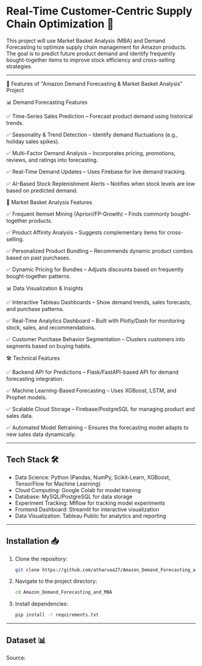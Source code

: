 # Real-Time Customer-Centric Supply Chain Optimization 🚀

This project will use Market Basket Analysis (MBA) and Demand Forecasting to optimize supply chain management for Amazon products. The goal is to predict future product demand and identify frequently bought-together items to improve stock efficiency and cross-selling strategies.

---

🚀 Features of "Amazon Demand Forecasting & Market Basket Analysis" Project  

📊 Demand Forecasting Features

✅ Time-Series Sales Prediction – Forecast product demand using historical trends.

✅ Seasonality & Trend Detection – Identify demand fluctuations (e.g., holiday sales spikes).

✅ Multi-Factor Demand Analysis – Incorporates pricing, promotions, reviews, and ratings into forecasting.

✅ Real-Time Demand Updates – Uses Firebase for live demand tracking.

✅ AI-Based Stock Replenishment Alerts – Notifies when stock levels are low based on predicted demand.


🛒 Market Basket Analysis Features

✅ Frequent Itemset Mining (Apriori/FP-Growth) – Finds commonly bought-together products.

✅ Product Affinity Analysis – Suggests complementary items for cross-selling.

✅ Personalized Product Bundling – Recommends dynamic product combos based on past purchases.

✅ Dynamic Pricing for Bundles – Adjusts discounts based on frequently bought-together patterns.


📊 Data Visualization & Insights

✅ Interactive Tableau Dashboards – Show demand trends, sales forecasts, and purchase patterns.

✅ Real-Time Analytics Dashboard – Built with Plotly/Dash for monitoring stock, sales, and recommendations.

✅ Customer Purchase Behavior Segmentation – Clusters customers into segments based on buying habits.


🛠 Technical Features

✅ Backend API for Predictions – Flask/FastAPI-based API for demand forecasting integration.

✅ Machine Learning-Based Forecasting – Uses XGBoost, LSTM, and Prophet models.

✅ Scalable Cloud Storage – Firebase/PostgreSQL for managing product and sales data.

✅ Automated Model Retraining – Ensures the forecasting model adapts to new sales data dynamically.

---

## Tech Stack 🛠️

- Data Science: Python (Pandas, NumPy, Scikit-Learn, XGBoost, TensorFlow for Machine Learning)
- Cloud Computing: Google Colab for model training
- Database: MySQL/PostgreSQL for data storage
- Experiment Tracking: Mlflow for tracking model experiments
- Frontend Dashboard: Streamlit for interactive visualization
- Data Visualization: Tableau Public for analytics and reporting

---

## Installation 📥

1. Clone the repository:
   ```bash
   git clone https://github.com/atharvaa27/Amazon_Demand_Forecasting_and_MBA.git

2. Navigate to the project directory:
   ```bash
   cd Amazon_Demand_Forecasting_and_MBA
3. Install dependencies:
   ```bash
   pip install -r requirements.txt

---
   
## Dataset 📊
Source:


